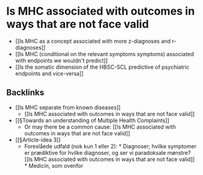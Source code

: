 # Is MHC associated with outcomes in ways that are not face valid
* [[Is MHC as a concept associated with more z-diagnoses and r-diagnoses]]
* [[Is MHC (conditional on the relevant symptoms symptoms) associated with endpoints we wouldn't predict]]
* [[Is the somatic dimension of the HBSC-SCL predictive of psychiatric endpoints and vice-versa]]

## Backlinks
* [[Is MHC separate from known diseases]]
	* [[Is MHC associated with outcomes in ways that are not face valid]]
* [[§Towards an understanding of Multiple Health Complaints]]
	* Or may there be a common cause: [[Is MHC associated with outcomes in ways that are not face valid]]
* [[§Article-idea 3]]
	* Foreslåede udfald (nok kun 1 eller 2):
	\* Diagnoser; hvilke symptomer er prædiktive for hvilke diagnoser, og ser vi paradoksale mønstre? [[Is MHC associated with outcomes in ways that are not face valid]]
	\* Medicin, som ovenfor

<!-- #service -->

<!-- {BearID:CA386076-1E98-4705-9642-AECDA9A8A616-15756-0000130BC96D20A6} -->
